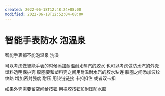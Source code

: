 ```yaml
---
created: 2022-06-18T12:48:24+08:00
modified: 2022-06-18T12:52:04+08:00
---
```


# 智能手表防水 泡温泉

智能手表都不能泡温泉 洗澡

可以考虑做智能手表的时候添加耐温耐水蒸汽的胶水 也可以考虑做防水汽的外壳 塑料透明保护壳 胶圈要和塑料壳之间用耐温耐水汽的胶水粘连 胶圈之间添加波纹 纹路 增加密封强度 耐压 用铰链链接 卡扣扣住 或者双卡扣

如果外壳需要留空间给按钮 用橡胶按钮加耐压防水胶
